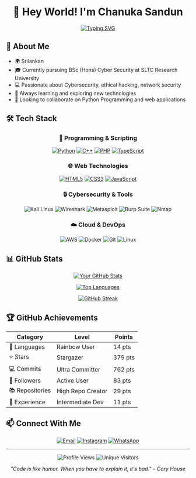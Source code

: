 <div align="center">
  
# 👋 Hey World! I'm Chanuka Sandun

[![Typing SVG](https://readme-typing-svg.herokuapp.com?font=Fira+Code&pause=1000&width=435&lines=Cybersecurity+Enthusiast;Open+Source+Contributor)](https://git.io/typing-svg)

</div>

## 🚀 About Me

- 🌍 Srilankan
- 🎓 Currently pursuing BSc (Hons) Cyber Security at SLTC Research University
- 💻 Passionate about Cybersecurity, ethical hacking, network security
- 🌱 Always learning and exploring new technologies
- 🔭 Looking to collaborate on Python Programming and web applications

## 🛠️ Tech Stack

<div align="center">

### 🐍 Programming & Scripting
[![Python](https://img.shields.io/badge/Python-3776AB?style=for-the-badge&logo=python&logoColor=white)](https://github.com/search?q=user%3Achanuka8+language%3APython&type=repositories)
[![C++](https://img.shields.io/badge/C++-00599C?style=for-the-badge&logo=cplusplus&logoColor=white)](https://github.com/search?q=user%3Achanuka8+language%3AC%2B%2B&type=repositories)
[![PHP](https://img.shields.io/badge/PHP-777BB4?style=for-the-badge&logo=php&logoColor=white)](https://github.com/search?q=user%3Achanuka8+language%3APHP&type=repositories)
[![TypeScript](https://img.shields.io/badge/TypeScript-007ACC?style=for-the-badge&logo=typescript&logoColor=white)](https://github.com/search?q=user%3Achanuka8+language%3ATypeScript&type=repositories)

### 🌐 Web Technologies
[![HTML5](https://img.shields.io/badge/HTML5-E34F26?style=for-the-badge&logo=html5&logoColor=white)](https://github.com/search?q=user%3Achanuka8+language%3AHTML&type=repositories)
[![CSS3](https://img.shields.io/badge/CSS3-1572B6?style=for-the-badge&logo=css3&logoColor=white)](https://github.com/search?q=user%3Achanuka8+language%3ACSS&type=repositories)
[![JavaScript](https://img.shields.io/badge/JavaScript-F7DF1E?style=for-the-badge&logo=javascript&logoColor=black)](https://github.com/search?q=user%3Achanuka8+language%3AJavaScript&type=repositories)

### 🔒 Cybersecurity & Tools
![Kali Linux](https://img.shields.io/badge/Kali_Linux-557C94?style=for-the-badge&logo=kalilinux&logoColor=white)
![Wireshark](https://img.shields.io/badge/Wireshark-1679A7?style=for-the-badge&logo=wireshark&logoColor=white)
![Metasploit](https://img.shields.io/badge/Metasploit-2E77BC?style=for-the-badge&logo=metasploit&logoColor=white)
![Burp Suite](https://img.shields.io/badge/Burp_Suite-FF6F00?style=for-the-badge&logo=burpsuite&logoColor=white)
![Nmap](https://img.shields.io/badge/Nmap-00457C?style=for-the-badge&logo=nmap&logoColor=white)

### ☁️ Cloud & DevOps
![AWS](https://img.shields.io/badge/AWS-232F3E?style=for-the-badge&logo=amazonaws&logoColor=white)
![Docker](https://img.shields.io/badge/Docker-2496ED?style=for-the-badge&logo=docker&logoColor=white)
![Git](https://img.shields.io/badge/Git-F05032?style=for-the-badge&logo=git&logoColor=white)
![Linux](https://img.shields.io/badge/Linux-FCC624?style=for-the-badge&logo=linux&logoColor=black)

</div>

## 📊 GitHub Stats

<div align="center">

[![Your GitHub Stats](https://github-readme-stats.vercel.app/api?username=chanuka8&show_icons=true&theme=tokyonight)](https://github.com/chanuka8?tab=repositories)

[![Top Languages](https://github-readme-stats.vercel.app/api/top-langs/?username=chanuka8&layout=compact&theme=tokyonight)](https://github.com/chanuka8?tab=repositories&q=&type=&language=)

[![GitHub Streak](https://streak-stats.demolab.com?user=chanuka8&theme=tokyonight)](https://git.io/streak-stats)

</div>

## 🏆 GitHub Achievements

<div align="center">

| Category | Level | Points |
|----------|--------|---------|
| 🌈 Languages | Rainbow User | 14 pts |
| ⭐ Stars | Stargazer | 379 pts |
| 💻 Commits | Ultra Committer | 762 pts |
| 👥 Followers | Active User | 83 pts |
| 📚 Repositories | High Repo Creator | 29 pts |
| 💼 Experience | Intermediate Dev | 11 pts |

</div>

## 📫 Connect With Me

<div align="center">

[![Email](https://img.shields.io/badge/Email-D14836?style=for-the-badge&logo=gmail&logoColor=white)](mailto:chanuka12sandun@gmail.com)
[![Instagram](https://img.shields.io/badge/Instagram-E4405F?style=for-the-badge&logo=instagram&logoColor=white)](https://www.instagram.com/chanuka__sandun/profilecard/)
[![WhatsApp](https://img.shields.io/badge/WhatsApp-25D366?style=for-the-badge&logo=whatsapp&logoColor=white)](https://wa.me/+94702200735)

</div>

---

<div align="center">

![Profile Views](https://komarev.com/ghpvc/?username=chanuka8&color=blueviolet&style=for-the-badge)
![Unique Visitors](https://visitor-badge.laobi.icu/badge?page_id=chanuka8&style=for-the-badge&left_color=green&right_color=blue)

*"Code is like humor. When you have to explain it, it's bad." – Cory House*

</div>
